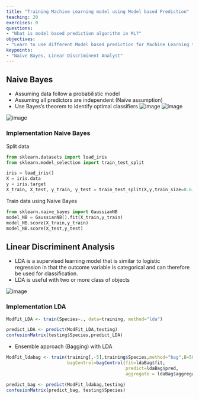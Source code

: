 ```yaml
---
title: "Training Machine Learning model using Model based Prediction"
teaching: 20
exercises: 0
questions:
- "What is model based prediction algorithm in ML?"
objectives:
- "Learn to use different Model based prediction for Machine Learning training"
keypoints:
- "Naive Bayes, Linear Discriminent Analyst"
---
```


## Naive Bayes
- Assuming data follow a probabilistic model
- Assuming all predictors are independent (Naïve assumption)
- Use Bayes’s theorem to identify optimal classifiers
![image](https://user-images.githubusercontent.com/43855029/114339414-20b7a900-9b23-11eb-9ae1-39640f50e06c.png)
![image](https://user-images.githubusercontent.com/43855029/114339497-62485400-9b23-11eb-8511-29e1c9077946.png)

![image](https://user-images.githubusercontent.com/43855029/114339516-6f654300-9b23-11eb-838c-aaf600ca922a.png)

### Implementation Naive Bayes
Split data
```python
from sklearn.datasets import load_iris
from sklearn.model_selection import train_test_split

iris = load_iris()
X = iris.data
y = iris.target
X_train, X_test, y_train, y_test = train_test_split(X,y,train_size=0.6, random_state = 123)
```

Train data using Naive Bayes 
```python
from sklearn.naive_bayes import GaussianNB
model_NB = GaussianNB().fit(X_train,y_train)
model_NB.score(X_train,y_train)
model_NB.score(X_test,y_test)
```

## Linear Discriminent Analysis
- LDA is a supervised learning model that is similar to logistic regression in that the outcome variable is categorical and can therefore be used for classification.
- LDA is useful with two or more class of objects

![image](https://user-images.githubusercontent.com/43855029/114339862-3bd6e880-9b24-11eb-9f4f-8f3af989c724.png)


### Implementation LDA
```r
ModFit_LDA <- train(Species~., data=training, method="lda")

predict_LDA <- predict(ModFit_LDA,testing)
confusionMatrix(testing$Species,predict_LDA)
```

- Ensemble approach (Bagging) with LDA
```r
ModFit_ldabag <- train(training[,-5],training$Species,method="bag",B=500,
                       bagControl=bagControl(fit=ldaBag$fit,
                                             predict=ldaBag$pred,
                                             aggregate = ldaBag$aggregate))

predict_bag <- predict(ModFit_ldabag,testing)
confusionMatrix(predict_bag, testing$Species)
```
